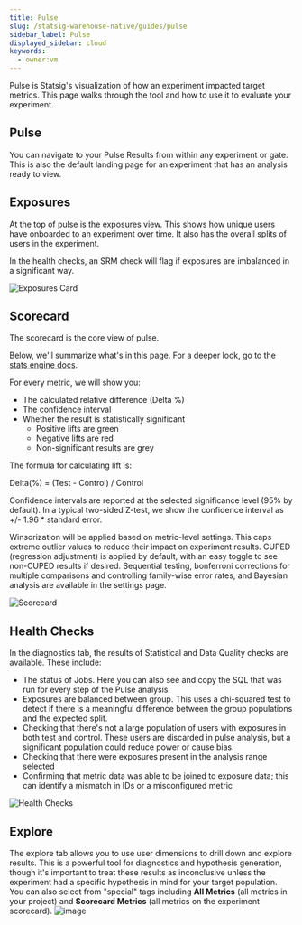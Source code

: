 ```yaml
---
title: Pulse
slug: /statsig-warehouse-native/guides/pulse
sidebar_label: Pulse
displayed_sidebar: cloud
keywords:
  - owner:vm
---
```


Pulse is Statsig's visualization of how an experiment impacted target metrics. This page walks through the tool and how to use it to evaluate your experiment.

## Pulse

You can navigate to your Pulse Results from within any experiment or gate. This is also the default landing page for an experiment that has an analysis ready to view.

## Exposures

At the top of pulse is the exposures view. This shows how unique users have onboarded to an experiment over time. It also has the overall splits of users in the experiment.

In the health checks, an SRM check will flag if exposures are imbalanced in a significant way.

![Exposures Card](https://user-images.githubusercontent.com/102695539/264086660-26573d9d-5242-4594-9b46-5e8a21df8812.png)

## Scorecard

The scorecard is the core view of pulse.

Below, we'll summarize what's in this page. For a deeper look, go to the [stats engine docs](/stats-engine).

For every metric, we will show you:

- The calculated relative difference (Delta %)
- The confidence interval
- Whether the result is statistically significant
  - Positive lifts are green
  - Negative lifts are red
  - Non-significant results are grey

The formula for calculating lift is:

Delta(%) = (Test - Control) / Control

Confidence intervals are reported at the selected significance level (95% by default). In a typical two-sided Z-test, we show the confidence interval as +/- 1.96 \* standard error.

Winsorization will be applied based on metric-level settings. This caps extreme outlier values to reduce their impact on experiment results. CUPED (regression adjustment) is applied by default, with an easy toggle to see non-CUPED results if desired. Sequential testing, bonferroni corrections for multiple comparisons and controlling family-wise error rates, and Bayesian analysis are available in the settings page.

![Scorecard](https://user-images.githubusercontent.com/102695539/264087011-46725b31-6064-4cd4-806b-d8db119e0e9b.png)

## Health Checks

In the diagnostics tab, the results of Statistical and Data Quality checks are available. These include:

- The status of Jobs. Here you can also see and copy the SQL that was run for every step of the Pulse analysis
- Exposures are balanced between group. This uses a chi-squared test to detect if there is a meaningful difference between the group populations and the expected split.
- Checking that there's not a large population of users with exposures in both test and control. These users are discarded in pulse analysis, but a significant population could reduce power or cause bias.
- Checking that there were exposures present in the analysis range selected
- Confirming that metric data was able to be joined to exposure data; this can identify a mismatch in IDs or a misconfigured metric

![Health Checks](https://user-images.githubusercontent.com/102695539/264087016-c6a8040f-2760-4829-a5ae-ee9f5b29ed41.png)

## Explore

The explore tab allows you to use user dimensions to drill down and explore results. This is a powerful tool for diagnostics and hypothesis generation, though it's important to treat these results as inconclusive unless the experiment had a specific hypothesis in mind for your target population. You can also select from "special" tags including **All Metrics** (all metrics in your project) and **Scorecard Metrics** (all metrics on the experiment scorecard). 
![image](https://github.com/statsig-io/docs/assets/31516123/829cf18b-e3bd-4a8b-ad51-5259bb3eda29)

